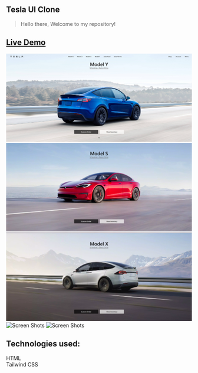 ## Tesla UI Clone
>Hello there, Welcome to my repository!
## [Live Demo](https://teslaclone-ui.netlify.app/)
![Screen Shots](./Screen%20shots/127.0.0.1_5500_index.html.png "tesla")
![Screen Shots](./Screen%20shots/127.0.0.1_5500_index.html%20(1).png "tesla")
![Screen Shots](./Screen%20shots/127.0.0.1_5500_index.html%20(2).png "tesla")
![Screen Shots](./Screen%20shots/127.0.0.1_5500_index.html%20(5).png "tesla")
![Screen Shots](./Screen%20shots/127.0.0.1_5500_index.html%20(4).png "tesla")
## Technologies used:<br>
HTML <br>
Tailwind CSS

